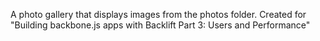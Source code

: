 A photo gallery that displays images from the photos folder. Created for "Building backbone.js apps with Backlift Part 3: Users and Performance"